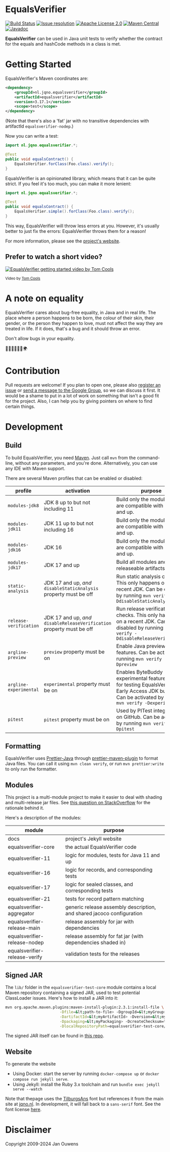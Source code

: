 # EqualsVerifier

[![Build Status](https://github.com/jqno/equalsverifier/actions/workflows/ci.yml/badge.svg)](https://github.com/jqno/equalsverifier/actions)
[![Issue resolution](https://isitmaintained.com/badge/resolution/jqno/equalsverifier.svg)](https://isitmaintained.com/project/jqno/equalsverifier "Average time to resolve an issue")
[![Apache License 2.0](https://img.shields.io/:license-Apache%20License%202.0-blue.svg?style=shield)](https://github.com/jqno/equalsverifier/blob/master/LICENSE.md)
[![Maven Central](https://img.shields.io/maven-central/v/nl.jqno.equalsverifier/equalsverifier.svg?style=shield)](https://maven-badges.herokuapp.com/maven-central/nl.jqno.equalsverifier/equalsverifier/)
[![Javadoc](https://javadoc.io/badge/nl.jqno.equalsverifier/equalsverifier.svg?color=blue)](https://javadoc.io/doc/nl.jqno.equalsverifier/equalsverifier)

**EqualsVerifier** can be used in Java unit tests to verify whether the contract for the equals and hashCode methods in a class is met.

# Getting Started

EqualsVerifier's Maven coordinates are:

```xml
<dependency>
    <groupId>nl.jqno.equalsverifier</groupId>
    <artifactId>equalsverifier</artifactId>
    <version>3.17.1</version>
    <scope>test</scope>
</dependency>
```

(Note that there's also a 'fat' jar with no transitive dependencies with artifactId `equalsverifier-nodep`.)

Now you can write a test:

```java
import nl.jqno.equalsverifier.*;

@Test
public void equalsContract() {
    EqualsVerifier.forClass(Foo.class).verify();
}
```

EqualsVerifier is an opinionated library, which means that it can be quite strict. If you feel it's too much, you can make it more lenient:

```java
import nl.jqno.equalsverifier.*;

@Test
public void equalsContract() {
    EqualsVerifier.simple().forClass(Foo.class).verify();
}
```

This way, EqualsVerifier will throw less errors at you. However, it's usually better to just fix the errors: EqualsVerifier throws them for a reason!

For more information, please see the [project's website](https://www.jqno.nl/equalsverifier).

## Prefer to watch a short video?

[![EqualsVerifier getting started video by Tom Cools](video.png)](http://www.youtube.com/watch?v=ivRjf8yvVMk "Video Title")

<small>Video by [Tom Cools](https://twitter.com/TCoolsIT)</small>

# A note on equality

EqualsVerifier cares about bug-free equality, in Java and in real life. The place where a person happens to be born, the colour of their skin, their gender, or the person they happen to love, must not affect the way they are treated in life. If it does, that's a bug and it should throw an error.

Don't allow bugs in your equality.

🌈🧑🏻‍🤝‍🧑🏾🌍

# Contribution

Pull requests are welcome! If you plan to open one, please also [register an issue](https://code.google.com/p/equalsverifier/issues/list) or [send a message to the Google Group](https://groups.google.com/forum/?fromgroups#!forum/equalsverifier), so we can discuss it first. It would be a shame to put in a lot of work on something that isn't a good fit for the project. Also, I can help you by giving pointers on where to find certain things.

# Development

## Build

To build EqualsVerifier, you need [Maven](https://maven.apache.org/). Just call `mvn` from the command-line, without any parameters, and you're done. Alternatively, you can use any IDE with Maven support.

There are several Maven profiles that can be enabled or disabled:

| profile                | activation                                                             | purpose                                                                                                                                                        |
| ---------------------- | ---------------------------------------------------------------------- | -------------------------------------------------------------------------------------------------------------------------------------------------------------- |
| `modules-jdk8`         | JDK 8 up to but not including 11                                       | Build only the modules that are compatible with Java 8 and up.                                                                                                 |
| `modules-jdk11`        | JDK 11 up to but not including 16                                      | Build only the modules that are compatible with Java 11 and up.                                                                                                |
| `modules-jdk16`        | JDK 16                                                                 | Build only the modules that are compatible with Java 16 and up.                                                                                                |
| `modules-jdk17`        | JDK 17 and up                                                          | Build all modules and build releaseable artifacts.                                                                                                             |
| `static-analysis`      | JDK 17 and up, _and_ `disableStaticAnalysis` property must be off      | Run static analysis checks. This only happens on a recent JDK. Can be disabled by running `mvn verify -DdisableStaticAnalysis`                                 |
| `release-verification` | JDK 17 and up, _and_ `disableReleaseVerification` property must be off | Run release verification checks. This only happens on a recent JDK. Can be disabled by running `mvn verify -DdisableReleaseVerification`                       |
| `argline-preview`      | `preview` property must be on                                          | Enable Java preview features. Can be activated by running `mvn verify -Dpreview`                                                                               |
| `argline-experimental` | `experimental` property must be on                                     | Enables ByteBuddy experimental features; useful for testing EqualsVerifier on Early Access JDK builds. Can be activated by running `mvn verify -Dexperimental` |
| `pitest`               | `pitest` property must be on                                           | Used by PITest integration on GitHub. Can be activated by running `mvn verify -Dpitest`                                                                        |

## Formatting

EqualsVerifier uses [Prettier-Java](https://github.com/jhipster/prettier-java) through [prettier-maven-plugin](https://github.com/HubSpot/prettier-maven-plugin) to format Java files. You can call it using `mvn clean verify`, or run `mvn prettier:write` to only run the formatter.

## Modules

This project is a multi-module project to make it easier to deal with shading and multi-release jar files. See [this question on StackOverflow](https://stackoverflow.com/q/70541340/127863) for the rationale behind it.

Here's a description of the modules:

| module                        | purpose                                                               |
| ----------------------------- | --------------------------------------------------------------------- |
| docs                          | project's Jekyll website                                              |
| equalsverifier-core           | the actual EqualsVerifier code                                        |
| equalsverifier-11             | logic for modules, tests for Java 11 and up                           |
| equalsverifier-16             | logic for records, and corresponding tests                            |
| equalsverifier-17             | logic for sealed classes, and corresponding tests                     |
| equalsverifier-21             | tests for record pattern matching                                     |
| equalsverifier-aggregator     | generic release assembly description, and shared jacoco configuration |
| equalsverifier-release-main   | release assembly for jar with dependencies                            |
| equalsverifier-release-nodep  | release assembly for fat jar (with dependencies shaded in)            |
| equalsverifier-release-verify | validation tests for the releases                                     |

## Signed JAR

The `lib/` folder in the `equalsverifier-test-core` module contains a local Maven repository containing a signed JAR, used to test potential ClassLoader issues. Here's how to install a JAR into it:

```sh
mvn org.apache.maven.plugins:maven-install-plugin:2.3.1:install-file \
                        -Dfile=&lt;path-to-file> -DgroupId=&lt;myGroup> \
                        -DartifactId=&lt;myArtifactId> -Dversion=&lt;myVersion> \
                        -Dpackaging=&lt;myPackaging> -DcreateChecksum=true \
                        -DlocalRepositoryPath=equalsverifier-test-core/lib
```

The signed JAR itself can be found in [this repo](https://github.com/jqno/equalsverifier-signedjar-test).

## Website

To generate the website

-   Using Docker: start the server by running `docker-compose up` or `docker compose run jekyll serve`.
-   Using Jekyll: install the Ruby 3.x toolchain and run `bundle exec jekyll serve --watch`

Note that thepage uses the [TilburgsAns](https://www.tilburgsans.nl/) font but references it from the main site at [jqno.nl](https://jqno.nl). In development, it will fall back to a `sans-serif` font. See the font license [here](assets/tilburgsans/Ans%20Font%20License-AFL.pdf).

# Disclaimer

Copyright 2009-2024 Jan Ouwens
